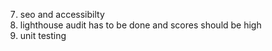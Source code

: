 7. seo and accessibilty 
9. lighthouse audit has to be done and scores should be high
10. unit testing